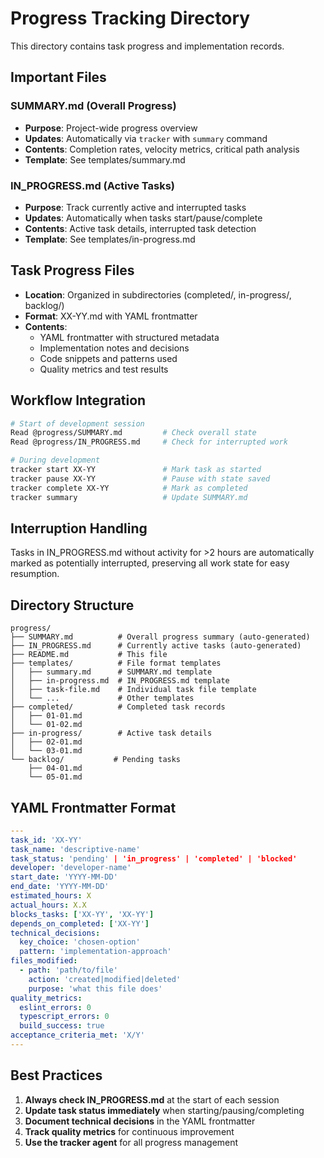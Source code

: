# Progress Tracking Directory

This directory contains task progress and implementation records.

## Important Files

### SUMMARY.md (Overall Progress)
- **Purpose**: Project-wide progress overview
- **Updates**: Automatically via `tracker` with `summary` command
- **Contents**: Completion rates, velocity metrics, critical path analysis
- **Template**: See templates/summary.md

### IN_PROGRESS.md (Active Tasks)
- **Purpose**: Track currently active and interrupted tasks
- **Updates**: Automatically when tasks start/pause/complete
- **Contents**: Active task details, interrupted task detection
- **Template**: See templates/in-progress.md

## Task Progress Files

- **Location**: Organized in subdirectories (completed/, in-progress/, backlog/)
- **Format**: XX-YY.md with YAML frontmatter
- **Contents**:
  - YAML frontmatter with structured metadata
  - Implementation notes and decisions
  - Code snippets and patterns used
  - Quality metrics and test results

## Workflow Integration

```bash
# Start of development session
Read @progress/SUMMARY.md         # Check overall state
Read @progress/IN_PROGRESS.md     # Check for interrupted work

# During development
tracker start XX-YY               # Mark task as started
tracker pause XX-YY               # Pause with state saved
tracker complete XX-YY            # Mark as completed
tracker summary                   # Update SUMMARY.md
```

## Interruption Handling

Tasks in IN_PROGRESS.md without activity for >2 hours are automatically marked as potentially interrupted, preserving all work state for easy resumption.

## Directory Structure

```
progress/
├── SUMMARY.md          # Overall progress summary (auto-generated)
├── IN_PROGRESS.md      # Currently active tasks (auto-generated)
├── README.md           # This file
├── templates/          # File format templates
│   ├── summary.md      # SUMMARY.md template
│   ├── in-progress.md  # IN_PROGRESS.md template
│   ├── task-file.md    # Individual task file template
│   └── ...             # Other templates
├── completed/          # Completed task records
│   ├── 01-01.md
│   └── 01-02.md
├── in-progress/        # Active task details
│   ├── 02-01.md
│   └── 03-01.md
└── backlog/           # Pending tasks
    ├── 04-01.md
    └── 05-01.md
```

## YAML Frontmatter Format

```yaml
---
task_id: 'XX-YY'
task_name: 'descriptive-name'
task_status: 'pending' | 'in_progress' | 'completed' | 'blocked'
developer: 'developer-name'
start_date: 'YYYY-MM-DD'
end_date: 'YYYY-MM-DD'
estimated_hours: X
actual_hours: X.X
blocks_tasks: ['XX-YY', 'XX-YY']
depends_on_completed: ['XX-YY']
technical_decisions:
  key_choice: 'chosen-option'
  pattern: 'implementation-approach'
files_modified:
  - path: 'path/to/file'
    action: 'created|modified|deleted'
    purpose: 'what this file does'
quality_metrics:
  eslint_errors: 0
  typescript_errors: 0
  build_success: true
acceptance_criteria_met: 'X/Y'
---
```

## Best Practices

1. **Always check IN_PROGRESS.md** at the start of each session
2. **Update task status immediately** when starting/pausing/completing
3. **Document technical decisions** in the YAML frontmatter
4. **Track quality metrics** for continuous improvement
5. **Use the tracker agent** for all progress management